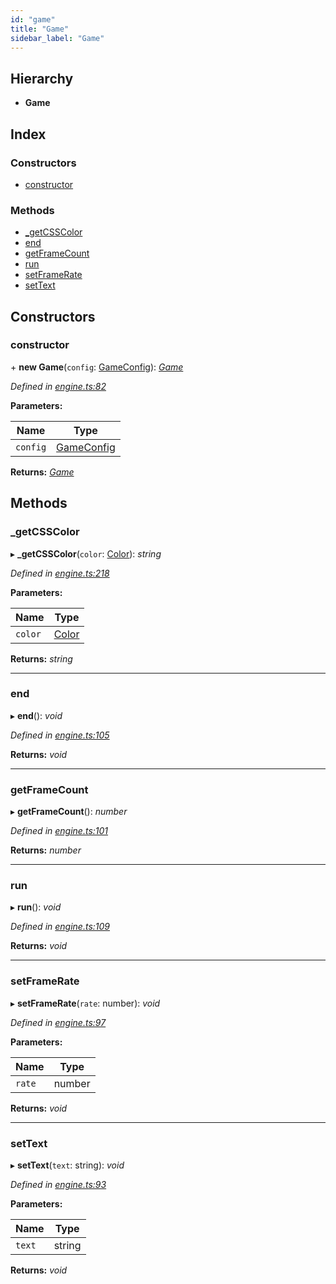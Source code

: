 ```yaml
---
id: "game"
title: "Game"
sidebar_label: "Game"
---
```


## Hierarchy

* **Game**

## Index

### Constructors

* [constructor](#constructor)

### Methods

* [_getCSSColor](#_getcsscolor)
* [end](#end)
* [getFrameCount](#getframecount)
* [run](#run)
* [setFrameRate](#setframerate)
* [setText](#settext)

## Constructors

###  constructor

\+ **new Game**(`config`: [GameConfig](../interfaces/gameconfig)): *[Game](game)*

*Defined in [engine.ts:82](https://github.com/jamesroutley/24a2/blob/f0a7e7e/src/engine.ts#L82)*

**Parameters:**

Name | Type |
------ | ------ |
`config` | [GameConfig](../interfaces/gameconfig) |

**Returns:** *[Game](game)*

## Methods

###  _getCSSColor

▸ **_getCSSColor**(`color`: [Color](../enums/color)): *string*

*Defined in [engine.ts:218](https://github.com/jamesroutley/24a2/blob/f0a7e7e/src/engine.ts#L218)*

**Parameters:**

Name | Type |
------ | ------ |
`color` | [Color](../enums/color) |

**Returns:** *string*

___

###  end

▸ **end**(): *void*

*Defined in [engine.ts:105](https://github.com/jamesroutley/24a2/blob/f0a7e7e/src/engine.ts#L105)*

**Returns:** *void*

___

###  getFrameCount

▸ **getFrameCount**(): *number*

*Defined in [engine.ts:101](https://github.com/jamesroutley/24a2/blob/f0a7e7e/src/engine.ts#L101)*

**Returns:** *number*

___

###  run

▸ **run**(): *void*

*Defined in [engine.ts:109](https://github.com/jamesroutley/24a2/blob/f0a7e7e/src/engine.ts#L109)*

**Returns:** *void*

___

###  setFrameRate

▸ **setFrameRate**(`rate`: number): *void*

*Defined in [engine.ts:97](https://github.com/jamesroutley/24a2/blob/f0a7e7e/src/engine.ts#L97)*

**Parameters:**

Name | Type |
------ | ------ |
`rate` | number |

**Returns:** *void*

___

###  setText

▸ **setText**(`text`: string): *void*

*Defined in [engine.ts:93](https://github.com/jamesroutley/24a2/blob/f0a7e7e/src/engine.ts#L93)*

**Parameters:**

Name | Type |
------ | ------ |
`text` | string |

**Returns:** *void*
